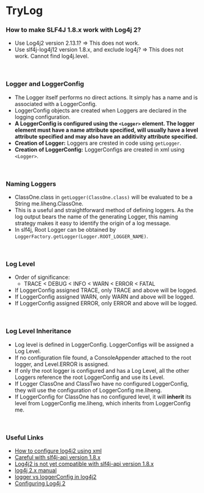 # TryLog

### How to make SLF4J 1.8.x work with Log4j 2? ###
* Use Log4j2 version 2.13.1? => This does not work. 
* Use slf4j-log4j12 version 1.8.x, and exclude log4j? => This does not work. Cannot find log4j.level.

&nbsp;

### Logger and LoggerConfig ###
* The Logger itself performs no direct actions. It simply has a name and is associated with a LoggerConfig. 
* LoggerConfig objects are created when Loggers are declared in the logging configuration.
* **A LoggerConfig is configured using the `<Logger>` element. The logger element must have a name attribute specified, will usually have a level attribute specified and may also have an additivity attribute specified.**
* **Creation of Logger:**  Loggers are crested in code using `getLogger`. 
* **Creation of LoggerConfig:** LoggerConfigs are created in xml using `<Logger>`. 

&nbsp;

### Naming Loggers ###
* ClassOne.class in `getLogger(ClassOne.class)` will be evaluated to be a String me.liheng.ClassOne.
* This is a useful and straightforward method of defining loggers. 
As the log output bears the name of the generating Logger, this naming strategy makes it easy to identify the origin of a log message.
* In slf4j, Root Logger can be obtained by `LoggerFactory.getLogger(Logger.ROOT_LOGGER_NAME)`. 

&nbsp;

### Log Level ###
* Order of significance: 
  * TRACE < DEBUG < INFO < WARN < ERROR < FATAL
* If LoggerConfig assigned TRACE, only TRACE and above will be logged. 
* If LoggerConfig assigned WARN, only WARN and above will be logged. 
* If LoggerConfig assigned ERROR, only ERROR and above will be logged. 

&nbsp;

### Log Level Inheritance ###
* Log level is defined in LoggerConfig. LoggerConfigs will be assigned a Log Level. 
* If no configuration file found, a ConsoleAppender attached to the root logger, and Level.ERROR is assigned.
* If only the root logger is configured and has a Log Level, all the other Loggers reference the root LoggerConfig and use its Level.
* If Logger ClassOne and ClassTwo have no configured LoggerConfig, they will use the configuration of LoggerConfig me.liheng.
* If LoggerConfig for ClassOne has no configured level, it will **inherit** its level from LoggerConfig me.liheng, which inherits from LoggerConfig me.

&nbsp;

### Useful Links ###
* [How to configure log4j2 using xml](https://mkyong.com/logging/log4j2-xml-example/)
* [Careful with slf4j-api version 1.8.x](http://www.slf4j.org/codes.html)
* [Log4j2 is not yet compatible with slf4j-api version 1.8.x](https://stackoverflow.com/questions/48829612/using-log4j2-10-and-slf4j-api-1-8-in-osgi-eclipse)
* [log4j 2.x manual](https://logging.apache.org/log4j/2.x/manual/architecture.html)
* [logger vs loggerConfig in log4j2](https://stackoverflow.com/questions/56093098/understanding-the-difference-between-logger-and-loggerconfig-in-log4j2)
* [Configuring Log4j 2](https://logging.apache.org/log4j/2.x/manual/configuration.html)

